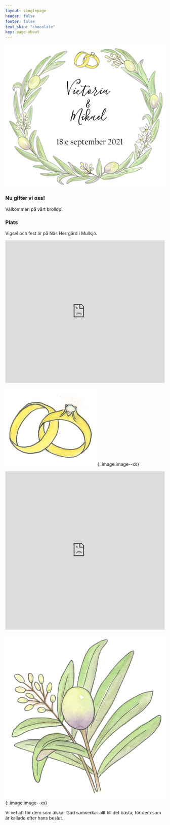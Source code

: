 ```yaml
---
layout: singlepage
header: false
footer: false
text_skin: "chocolate"
key: page-about
---
```


![Victoria & Mikael](assets/images/VictoriaMikael.png)

### Nu gifter vi oss!
Välkommen på vårt bröllop!

### Plats

Vigsel och fest är på Näs Herrgård i Mullsjö.

<iframe src="https://www.google.com/maps/embed?pb=!1m18!1m12!1m3!1d2688.967822294081!2d13.777206716154385!3d57.86186353483952!2m3!1f0!2f0!3f0!3m2!1i1024!2i768!4f13.1!3m3!1m2!1s0x465a625cc797b385%3A0x8d9c1c9619b06de5!2zTsOkcyBIZXJyZ8OlcmQ!5e1!3m2!1sen!2sse!4v1621153274421!5m2!1sen!2sse" width="100%" height="450" style="border:0;" allowfullscreen="" loading="lazy"></iframe>

![Ringar](assets/images/ringar.png){:.image.image--xs}

<iframe src="https://docs.google.com/forms/d/e/1FAIpQLSf0wLtFi7x7YhXe-9HKLjOeRbAcSOxcwI44sbk5fNmTclgzaw/viewform?embedded=true" width="100%" height="500" frameborder="0" marginheight="0" marginwidth="0">Loading…</iframe>

![Blad](assets/images/blad.png){:.image.image--xs}

Vi vet att för dem som älskar Gud samverkar allt till det bästa, för dem som är kallade efter hans beslut.
